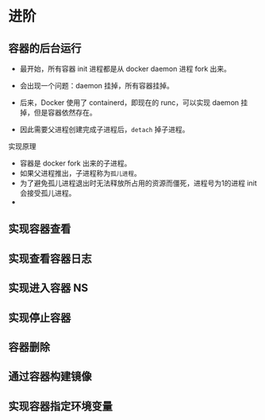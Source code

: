# 进阶

## 容器的后台运行

* 最开始，所有容器 init 进程都是从 docker daemon 进程 fork 出来。
* 会出现一个问题：daemon 挂掉，所有容器挂掉。
* 后来，Docker 使用了 containerd，即现在的 runc，可以实现 daemon 挂掉，但是容器依然存在。

* 因此需要父进程创建完成子进程后，`detach` 掉子进程。

实现原理

* 容器是 docker fork 出来的子进程。
* 如果父进程推出，子进程称为`孤儿进程`。
* 为了避免孤儿进程退出时无法释放所占用的资源而僵死，进程号为1的进程 init 会接受孤儿进程。
* 


## 实现容器查看

## 实现查看容器日志

## 实现进入容器 NS

## 实现停止容器

## 容器删除

## 通过容器构建镜像

## 实现容器指定环境变量

## 